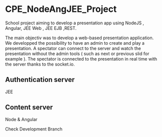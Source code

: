# CPE_NodeAngJEE_Project
School project aiming to develop a presentation app using NodeJS , Angular, JEE Web , JEE EJB ,REST.

The main objectiv was to develop a web-based presentation application.
We developped the possibility to  have an admin to create and play a presentation. A spectator can connect to the server and watch the presentation without the admin tools ( such as next or previous slid for example ). The spectator is connected to the presentation in real time with the server thanks to the socket.io. 

## Authentication server

JEE

## Content server

Node & Angular

Check Development Branch 
